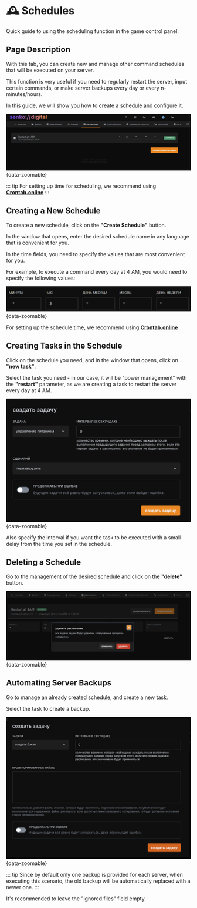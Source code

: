 # 🕰️ Schedules

Quick guide to using the scheduling function in the game control panel.

## Page Description

With this tab, you can create new and manage other command schedules that will be executed on your server.

This function is very useful if you need to regularly restart the server, input certain commands, or make server backups every day or every n-minutes/hours.

In this guide, we will show you how to create a schedule and configure it.

![schedules management](/images/panel/schedules.png){data-zoomable}

::: tip
For setting up time for scheduling, we recommend using **[Crontab.online](https://crontab.online/ru/)**
:::

## Creating a New Schedule

To create a new schedule, click on the **"Create Schedule"** button.

In the window that opens, enter the desired schedule name in any language that is convenient for you.

In the time fields, you need to specify the values that are most convenient for you.

For example, to execute a command every day at 4 AM, you would need to specify the following values:

![restart server at 4am](/images/panel/schedules/4am-restart.png){data-zoomable}

For setting up the schedule time, we recommend using **[Crontab.online](https://crontab.online/ru/)**

## Creating Tasks in the Schedule

Click on the schedule you need, and in the window that opens, click on **"new task"**.

Select the task you need - in our case, it will be "power management" with the **"restart"** parameter, as we are creating a task to restart the server every day at 4 AM.

![task to restart server](/images/panel/schedules/restart.png){data-zoomable}

Also specify the interval if you want the task to be executed with a small delay from the time you set in the schedule.

## Deleting a Schedule

Go to the management of the desired schedule and click on the **"delete"** button.

![delete schedule](/images/panel/schedules/delete.png){data-zoomable}

## Automating Server Backups

Go to manage an already created schedule, and create a new task.

Select the task to create a backup.

![backup schedule](/images/panel/schedules/backup.png){data-zoomable}

::: tip
Since by default only one backup is provided for each server, when executing this scenario, the old backup will be automatically replaced with a newer one.
:::

It's recommended to leave the "ignored files" field empty.
